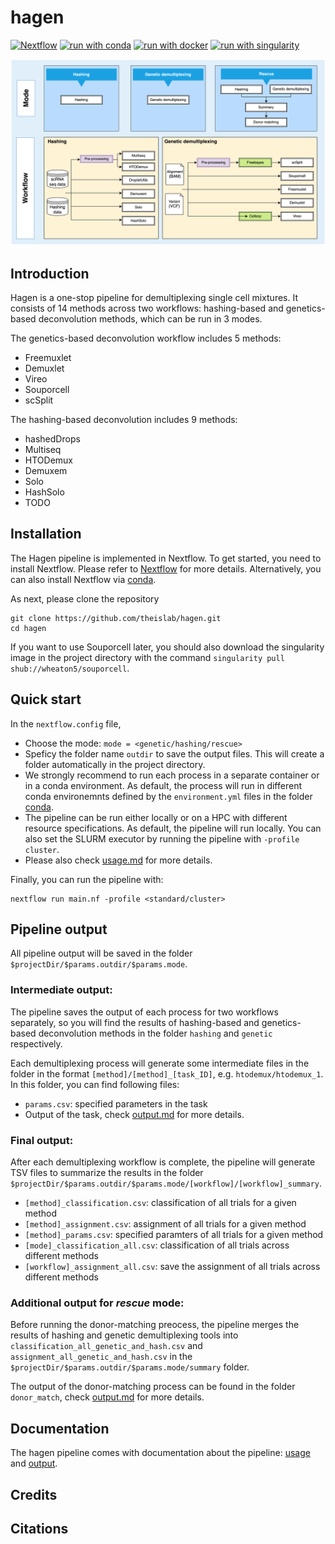# hagen

[![Nextflow](https://img.shields.io/badge/nextflow%20DSL2-%E2%89%A522.10.1-23aa62.svg)](https://www.nextflow.io/)
[![run with conda](http://img.shields.io/badge/run%20with-conda-3EB049?labelColor=000000&logo=anaconda)](https://docs.conda.io/en/latest/)
[![run with docker](https://img.shields.io/badge/run%20with-docker-0db7ed?labelColor=000000&logo=docker)](https://www.docker.com/)
[![run with singularity](https://img.shields.io/badge/run%20with-singularity-1d355c.svg?labelColor=000000)](https://sylabs.io/docs/)

![Caption](pipeline_v2.png)
## **Introduction**
Hagen is a one-stop pipeline for demultiplexing single cell mixtures. It consists of 14 methods across two workflows: hashing-based and genetics-based deconvolution methods, which can be run in 3 modes. 

The genetics-based deconvolution workflow includes 5 methods: 
* Freemuxlet 
* Demuxlet
* Vireo
* Souporcell
* scSplit

The hashing-based deconvolution includes 9 methods: 
* hashedDrops
* Multiseq
* HTODemux
* Demuxem
* Solo
* HashSolo
* TODO

## **Installation**

The Hagen pipeline is implemented in Nextflow. To get started, you need to install Nextflow. Please refer to [Nextflow](https://www.nextflow.io/docs/latest/getstarted.html#installation) for more details. Alternatively, you can also install Nextflow via [conda](https://anaconda.org/bioconda/nextflow).

As next, please clone the repository
```
git clone https://github.com/theislab/hagen.git
cd hagen
```

If you want to use Souporcell later, you should also download the singularity image in the project directory with the command `singularity pull shub://wheaton5/souporcell`.


## **Quick start**
In the `nextflow.config` file, 
* Choose the mode: `mode = <genetic/hashing/rescue>`
* Speficy the folder name `outdir` to save the output files. This will create a folder automatically in the project directory.
* We strongly recommend to run each process in a separate container or in a conda environment. As default, the process will run in different conda environemnts defined by the `environment.yml` files in the folder [conda](https://github.com/theislab/hagen/tree/main/conda). 
* The pipeline can be run either locally or on a HPC with different resource specifications. As default, the pipeline will run locally. You can also set the SLURM executor by running the pipeline with `-profile cluster`. 
* Please also check [usage.md](https://github.com/theislab/hagen/blob/main/docs/usage.md) for more details.

Finally, you can run the pipeline with: 

    nextflow run main.nf -profile <standard/cluster>

## **Pipeline output**
All pipeline output will be saved in the folder `$projectDir/$params.outdir/$params.mode`. 

### **Intermediate output:**
The pipeline saves the output of each process for two workflows separately, so you will find the results of hashing-based and genetics-based deconvolution methods in the folder `hashing` and `genetic` respectively.

Each demultiplexing process will generate some intermediate files in the folder in the format `[method]/[method]_[task_ID]`, e.g. `htodemux/htodemux_1`. In this folder, you can find following files:
* `params.csv`: specified parameters in the task
* Output of the task, check [output.md](https://github.com/theislab/hagen/blob/main/docs/output.md) for more details.

### **Final output:**
After each demultiplexing workflow is complete, the pipeline will generate TSV files to summarize the results in the folder `$projectDir/$params.outdir/$params.mode/[workflow]/[workflow]_summary`.
* `[method]_classification.csv`: classification of all trials for a given method
* `[method]_assignment.csv`: assignment of all trials for a given method
* `[method]_params.csv`: specified paramters of all trials for a given method
* `[mode]_classification_all.csv`: classification of all trials across different methods
* `[workflow]_assignment_all.csv`: save the assignment of all trials across different methods

### **Additional output for ***rescue*** mode:**
Before running the donor-matching preocess, the pipeline merges the results of hashing and genetic demultiplexing tools into `classification_all_genetic_and_hash.csv` and `assignment_all_genetic_and_hash.csv` in the `$projectDir/$params.outdir/$params.mode/summary` folder. 

The output of the donor-matching process can be found in the folder `donor_match`, check [output.md](https://github.com/theislab/hagen/blob/main/docs/output.md) for more details.

## Documentation

The hagen pipeline comes with documentation about the pipeline: [usage](https://github.com/theislab/hagen/blob/main/docs/usage.md) and [output](https://github.com/theislab/hagen/blob/main/docs/output.md).

## Credits

## Citations


